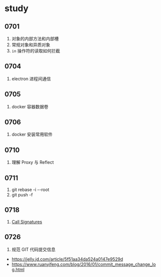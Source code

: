 # study

## 0701

1. 对象的内部方法和内部槽
2. 常规对象和异质对象
3. `in` 操作符的读取如何拦截

## 0704

1. electron 进程间通信

## 0705

1. docker 容器数据卷

## 0706

1. docker 安装常用软件

## 0710

1. 理解 Proxy 与 Reflect

## 0711

1. git rebase -i --root
2. git push -f

## 0718

1. [Call Signatures](https://www.typescriptlang.org/docs/handbook/2/functions.html#call-signatures)

## 0726

1. 规范 GIT 代码提交信息

- https://jelly.jd.com/article/5f51aa34da524a0147e9529d
- https://www.ruanyifeng.com/blog/2016/01/commit_message_change_log.html
